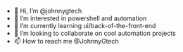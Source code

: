- 👋 Hi, I’m @johnnygtech
- 👀 I’m interested in powershell and automation
- 🌱 I’m currently learning ui/back-of-the-front-end
- 💞️ I’m looking to collaborate on cool automation projects
- 📫 How to reach me @JohnnyGtech

<!---
johnnygtech/johnnygtech is a ✨ special ✨ repository because its `README.md` (this file) appears on your GitHub profile.
You can click the Preview link to take a look at your changes.
--->
